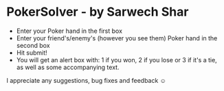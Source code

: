 PokerSolver - by Sarwech Shar
============

  * Enter your Poker hand in the first box
  * Enter your friend's/enemy's (however you see them) Poker hand in the second box
  * Hit submit!
  *	You will get an alert box with: 1 if you won, 2 if you lose or 3 if it's a tie, as well as some accompanying text.

I appreciate any suggestions, bug fixes and feedback ☺